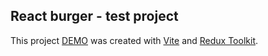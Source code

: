 ## React burger - test project

This project [DEMO](#) was created with 
[Vite](https://vitejs.dev/) and [Redux Toolkit](https://redux-toolkit.js.org/).
